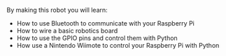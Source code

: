 By making this robot you will learn:

* How to use Bluetooth to communicate with your Raspberry Pi
* How to wire a basic robotics board
* How to use the GPIO pins and control them with Python
* How use a Nintendo Wiimote to control your Raspberry Pi with Python



